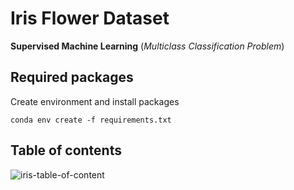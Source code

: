 # Iris Flower Dataset
__Supervised Machine Learning__ (_Multiclass Classification Problem_)

## Required packages
Create environment and install packages

` conda env create -f requirements.txt `

## Table of contents
![iris-table-of-content](https://user-images.githubusercontent.com/42516461/82901307-7328bf00-9f7d-11ea-86b4-4590351b1a31.png)
